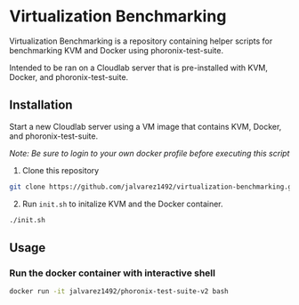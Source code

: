 # Virtualization Benchmarking

Virtualization Benchmarking is a repository containing helper scripts for benchmarking KVM and Docker using phoronix-test-suite.

Intended to be ran on a Cloudlab server that is pre-installed with KVM, Docker, and phoronix-test-suite.

## Installation

Start a new Cloudlab server using a VM image that contains KVM, Docker, and phoronix-test-suite.

*Note: Be sure to login to your own docker profile before executing this script*

1. Clone this repository
```bash
git clone https://github.com/jalvarez1492/virtualization-benchmarking.git
```
2. Run `init.sh` to initalize KVM and the Docker container.
```bash
./init.sh
```

## Usage

### Run the docker container with interactive shell
```bash
docker run -it jalvarez1492/phoronix-test-suite-v2 bash
```
